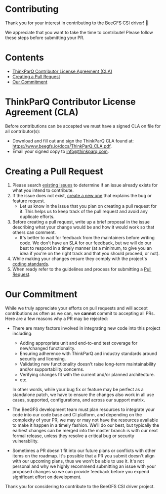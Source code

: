 # Contributing <!-- omit in toc -->
Thank you for your interest in contributing to the BeeGFS CSI driver! 🎉

We appreciate that you want to take the time to contribute! Please follow these steps before
submitting your PR.

# Contents <!-- omit in toc -->

- [ThinkParQ Contributor License Agreement (CLA)](#thinkparq-contributor-license-agreement-cla)
- [Creating a Pull Request](#creating-a-pull-request)
- [Our Commitment](#our-commitment)

# ThinkParQ Contributor License Agreement (CLA)

Before contributions can be accepted we must have a signed CLA on file for all contributor(s):

* Download and fill out and sign the ThinkParQ CLA found at:
  https://www.beegfs.io/docs/ThinkParQ_CLA.pdf.
* Email your signed copy to <info@thinkparq.com>.

 # Creating a Pull Request

1. Please search [existing issues](https://github.com/ThinkParQ/beegfs-csi-driver/issues) to determine if an
   issue already exists for what you intend to contribute.
2. If the issue does not exist, [create a new
   one](https://github.com/ThinkParQ/beegfs-csi-driver/issues/new) that explains the bug or feature request.
   * Let us know in the issue that you plan on creating a pull request for it. This helps us to keep
     track of the pull request and avoid any duplicate efforts.
3. Before creating a pull request, write up a brief proposal in the issue describing what your
   change would be and how it would work so that others can comment.
    * It's better to wait for feedback from the maintainers before writing code. We don't have an
      SLA for our feedback, but we will do our best to respond in a timely manner (at a minimum, to
      give you an idea if you're on the right track and that you should proceed, or not).
4. While making your changes ensure they comply with the project's [coding
   standards](https://github.com/ThinkParQ/beegfs-go/wiki/Getting-Started-with-Go#coding-standards).
5. When ready refer to the guidelines and process for submitting a [Pull
   Request](https://github.com/ThinkParQ/beegfs-go/wiki/Pull-Requests).
   

# Our Commitment
While we truly appreciate your efforts on pull requests and will accept contributions as often as we
can, we **cannot** commit to accepting all PRs. Here are a few reasons why a PR may be rejected:

* There are many factors involved in integrating new code into this project including:
  * Adding appropriate unit and end-to-end test coverage for new/changed functionality. 
  * Ensuring adherence with ThinkParQ and industry standards around security and licensing. 
  * Validating new functionality doesn't raise long-term maintainability and/or supportability
    concerns.    
  * Verifying changes fit with the current and/or planned architecture. 
  * etc. 

  In other words, while your bug fix or feature may be perfect as a standalone patch, we have to
  ensure the changes also work in all use cases, supported, configurations, and across our support
  matrix.

* The BeeGFS development team must plan resources to integrate your code into our code base and CI
  platform, and depending on the complexity of your PR, we may or may not have the resources
  available to make it happen in a timely fashion. We'll do our best, but typically the earliest
  changes can be merged into the master branch is with our next formal release, unless they resolve
  a critical bug or security vulnerability. 

* Sometimes a PR doesn't fit into our future plans or conflicts with other items on the roadmap.
  It's possible that a PR you submit doesn't align with our upcoming plans, thus we won't be able to
  use it. It's not personal and why we highly recommend submitting an issue with your proposed
  changes so we can provide feedback before you expend significant effort on development. 

Thank you for considering to contribute to the BeeGFS CSI driver project. 
